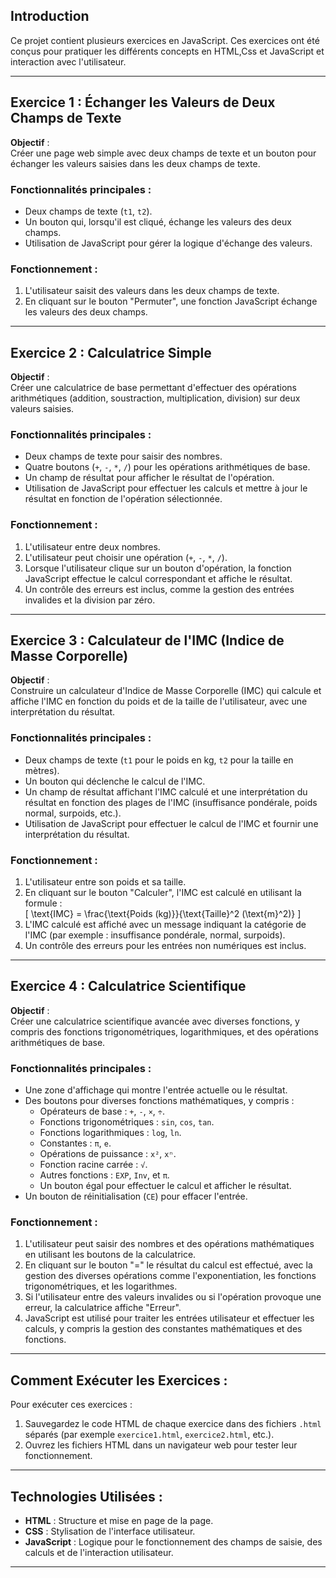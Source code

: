 ## Introduction

Ce projet contient plusieurs exercices en JavaScript. Ces exercices ont été conçus pour pratiquer les différents concepts en HTML,Css et JavaScript et interaction avec l'utilisateur.

---

## **Exercice 1 : Échanger les Valeurs de Deux Champs de Texte**

**Objectif** :  
Créer une page web simple avec deux champs de texte et un bouton pour échanger les valeurs saisies dans les deux champs de texte.

### Fonctionnalités principales :
- Deux champs de texte (`t1`, `t2`).
- Un bouton qui, lorsqu'il est cliqué, échange les valeurs des deux champs.
- Utilisation de JavaScript pour gérer la logique d'échange des valeurs.

### Fonctionnement :
1. L'utilisateur saisit des valeurs dans les deux champs de texte.
2. En cliquant sur le bouton "Permuter", une fonction JavaScript échange les valeurs des deux champs.

---

## **Exercice 2 : Calculatrice Simple**

**Objectif** :  
Créer une calculatrice de base permettant d'effectuer des opérations arithmétiques (addition, soustraction, multiplication, division) sur deux valeurs saisies.

### Fonctionnalités principales :
- Deux champs de texte pour saisir des nombres.
- Quatre boutons (`+`, `-`, `*`, `/`) pour les opérations arithmétiques de base.
- Un champ de résultat pour afficher le résultat de l'opération.
- Utilisation de JavaScript pour effectuer les calculs et mettre à jour le résultat en fonction de l'opération sélectionnée.

### Fonctionnement :
1. L'utilisateur entre deux nombres.
2. L'utilisateur peut choisir une opération (`+`, `-`, `*`, `/`).
3. Lorsque l'utilisateur clique sur un bouton d'opération, la fonction JavaScript effectue le calcul correspondant et affiche le résultat.
4. Un contrôle des erreurs est inclus, comme la gestion des entrées invalides et la division par zéro.

---

## **Exercice 3 : Calculateur de l'IMC (Indice de Masse Corporelle)**

**Objectif** :  
Construire un calculateur d'Indice de Masse Corporelle (IMC) qui calcule et affiche l'IMC en fonction du poids et de la taille de l'utilisateur, avec une interprétation du résultat.

### Fonctionnalités principales :
- Deux champs de texte (`t1` pour le poids en kg, `t2` pour la taille en mètres).
- Un bouton qui déclenche le calcul de l'IMC.
- Un champ de résultat affichant l'IMC calculé et une interprétation du résultat en fonction des plages de l'IMC (insuffisance pondérale, poids normal, surpoids, etc.).
- Utilisation de JavaScript pour effectuer le calcul de l'IMC et fournir une interprétation du résultat.

### Fonctionnement :
1. L'utilisateur entre son poids et sa taille.
2. En cliquant sur le bouton "Calculer", l'IMC est calculé en utilisant la formule :  
   \[ \text{IMC} = \frac{\text{Poids (kg)}}{\text{Taille}^2 (\text{m}^2)} \]
3. L'IMC calculé est affiché avec un message indiquant la catégorie de l'IMC (par exemple : insuffisance pondérale, normal, surpoids).
4. Un contrôle des erreurs pour les entrées non numériques est inclus.

---

## **Exercice 4 : Calculatrice Scientifique**

**Objectif** :  
Créer une calculatrice scientifique avancée avec diverses fonctions, y compris des fonctions trigonométriques, logarithmiques, et des opérations arithmétiques de base.

### Fonctionnalités principales :
- Une zone d'affichage qui montre l'entrée actuelle ou le résultat.
- Des boutons pour diverses fonctions mathématiques, y compris :
  - Opérateurs de base : `+`, `-`, `×`, `÷`.
  - Fonctions trigonométriques : `sin`, `cos`, `tan`.
  - Fonctions logarithmiques : `log`, `ln`.
  - Constantes : `π`, `e`.
  - Opérations de puissance : `x²`, `xⁿ`.
  - Fonction racine carrée : `√`.
  - Autres fonctions : `EXP`, `Inv`, et `π`.
  - Un bouton égal pour effectuer le calcul et afficher le résultat.
- Un bouton de réinitialisation (`CE`) pour effacer l'entrée.

### Fonctionnement :
1. L'utilisateur peut saisir des nombres et des opérations mathématiques en utilisant les boutons de la calculatrice.
2. En cliquant sur le bouton "=" le résultat du calcul est effectué, avec la gestion des diverses opérations comme l'exponentiation, les fonctions trigonométriques, et les logarithmes.
3. Si l'utilisateur entre des valeurs invalides ou si l'opération provoque une erreur, la calculatrice affiche "Erreur".
4. JavaScript est utilisé pour traiter les entrées utilisateur et effectuer les calculs, y compris la gestion des constantes mathématiques et des fonctions.

---

## **Comment Exécuter les Exercices :**

Pour exécuter ces exercices :
1. Sauvegardez le code HTML de chaque exercice dans des fichiers `.html` séparés (par exemple `exercice1.html`, `exercice2.html`, etc.).
2. Ouvrez les fichiers HTML dans un navigateur web pour tester leur fonctionnement.

---

## **Technologies Utilisées :**
- **HTML** : Structure et mise en page de la page.
- **CSS** : Stylisation de l'interface utilisateur.
- **JavaScript** : Logique pour le fonctionnement des champs de saisie, des calculs et de l'interaction utilisateur.

---



